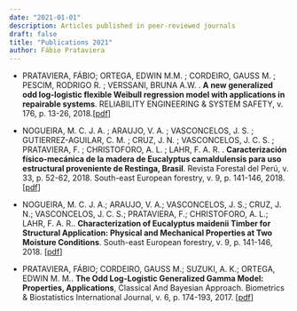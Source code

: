 ```yaml
---
date: "2021-01-01"
description: Articles published in peer-reviewed journals
draft: false
title: "Publications 2021"
author: Fábio Prataviera
---
```





* PRATAVIERA, FÁBIO; ORTEGA, EDWIN M.M. ; CORDEIRO, GAUSS M. ; PESCIM, RODRIGO R. ; VERSSANI, BRUNA A.W. . **A new generalized odd log-logistic flexible Weibull regression model with applications in repairable systems**. RELIABILITY ENGINEERING & SYSTEM SAFETY, v. 176, p. 13-26, 2018.[[pdf](https://www.sciencedirect.com/science/article/abs/pii/S0951832017309584?via%3Dihub)]


* NOGUEIRA, M. C. J. A. ; ARAUJO, V. A. ; VASCONCELOS, J. S. ; GUTIERREZ-AGUILAR, C. M. ; CRUZ, J. N. ; VASCONCELOS, J. C. S. ; PRATAVIERA, F. ; CHRISTOFORO, A. L. ; LAHR, F. A. R. . **Caracterización físico-mecánica de la madera de Eucalyptus camaldulensis para uso estructural proveniente de Restinga, Brasil**. Revista Forestal del Perú, v. 33, p. 52-62, 2018. South-east European forestry, v. 9, p. 141-146, 2018. [[pdf](http://revistas.lamolina.edu.pe/index.php/rfp/article/view/1155)]

* NOGUEIRA, M. C. J. A.; ARAUJO, V. A.; VASCONCELOS, J. S.; CRUZ, J. N.; VASCONCELOS, J. C. S.; PRATAVIERA, F.; CHRISTOFORO, A. L.; LAHR, F. A. R.. **Characterization of Eucalyptus maidenii Timber for Structural Application: Physical and Mechanical Properties at Two Moisture Conditions**. South-east European forestry, v. 9, p. 141-146, 2018. [[pdf](https://www.seefor.eu/images/arhiva/vol9_no2/nogueira/nogueira.pdf)]


* PRATAVIERA, FÁBIO; CORDEIRO, GAUSS M.; SUZUKI, A. K.; ORTEGA, EDWIN M. M.. **The Odd Log-Logistic Generalized Gamma Model: Properties, Applications**, Classical And Bayesian Approach. Biometrics & Biostatistics International Journal, v. 6, p. 174-193, 2017. [[pdf](https://medcraveonline.com/BBIJ/BBIJ-06-00174.pdf)]

